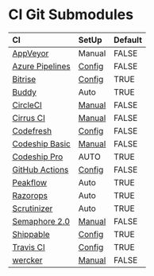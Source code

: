 # CI Git Submodules

|CI|SetUp|Default|
|:--|:--|:--|
|[AppVeyor](https://www.appveyor.com)|Manual|FALSE|
|[Azure Pipelines](https://azure.microsoft.com/ja-jp/services/devops/pipelines/)|[Config](https://docs.microsoft.com/en-us/azure/devops/pipelines/repos/github?view=azure-devops&tabs=yaml#submodules)|FALSE|
|[Bitrise](https://www.bitrise.io)|[Config](https://www.bitrise.io/integrations/steps/git-clone)|TRUE|
|[Buddy](https://buddy.works)|Auto|TRUE|
|[CircleCI](https://circleci.com)|[Manual](https://circleci.com/docs/2.0/configuration-reference/#checkout)|FALSE|
|[Cirrus CI](https://cirrus-ci.org/)|[Manual](https://github.com/cirruslabs/cirrus-ci-docs/issues/407)|FALSE|
|[Codefresh](https://codefresh.io/)|[Config](https://codefresh.io/docs/docs/codefresh-yaml/steps/git-clone/)|FALSE|
|[Codeship Basic](https://codeship.com/)|[Manual](https://documentation.codeship.com/basic/continuous-integration/git-submodules/)|FALSE|
|[Codeship Pro](https://codeship.com/)|AUTO|TRUE|
|[GitHub Actions](https://help.github.com/en/articles/about-github-actions)|[Config](https://github.com/actions/checkout#usage)|FALSE|
|[Peakflow](https://www.peakflow.io/)|Auto|TRUE|
|[Razorops](https://razorops.com/)|Auto|TRUE|
|[Scrutinizer](https://scrutinizer-ci.com)|Auto|TRUE|
|[Semaphore 2.0](https://semaphoreci.com/product)|[Manual](https://docs.semaphoreci.com/reference/toolbox-reference/#checkout)|FALSE|
|[Shippable](http://shippable.com)|[Config](http://docs.shippable.com/ci/git-submodules/)|TRUE|
|[Travis CI](https://travis-ci.com/)|[Config](https://docs.travis-ci.com/user/common-build-problems/#git-submodules-are-not-updated-correctly)|TRUE|
|[wercker](http://www.wercker.com/)|[Manual](https://devcenter.wercker.com/integrations/git/submodules/)|FALSE|
